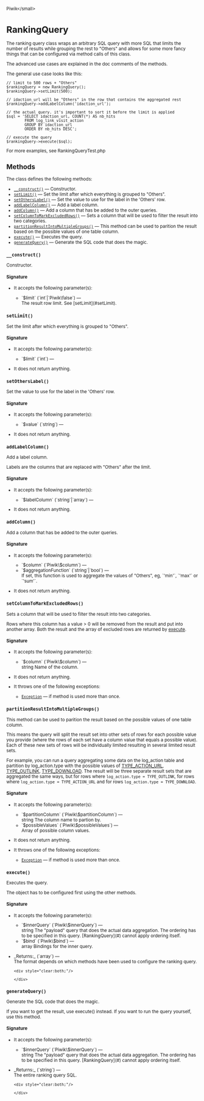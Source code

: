 <small>Piwik\</small>

RankingQuery
============

The ranking query class wraps an arbitrary SQL query with more SQL that limits the number of results while grouping the rest to "Others" and allows for some more fancy things that can be configured via method calls of this class.

The
advanced use cases are explained in the doc comments of the methods.

The general use case looks like this:

    // limit to 500 rows + "Others"
    $rankingQuery = new RankingQuery();
    $rankingQuery->setLimit(500);

    // idaction_url will be "Others" in the row that contains the aggregated rest
    $rankingQuery->addLabelColumn('idaction_url');

    // the actual query. it's important to sort it before the limit is applied
    $sql = 'SELECT idaction_url, COUNT(*) AS nb_hits
            FROM log_link_visit_action
            GROUP BY idaction_url
            ORDER BY nb_hits DESC';

    // execute the query
    $rankingQuery->execute($sql);

For more examples, see RankingQueryTest.php

Methods
-------

The class defines the following methods:

- [`__construct()`](#__construct) &mdash; Constructor.
- [`setLimit()`](#setlimit) &mdash; Set the limit after which everything is grouped to "Others".
- [`setOthersLabel()`](#setotherslabel) &mdash; Set the value to use for the label in the 'Others' row.
- [`addLabelColumn()`](#addlabelcolumn) &mdash; Add a label column.
- [`addColumn()`](#addcolumn) &mdash; Add a column that has be added to the outer queries.
- [`setColumnToMarkExcludedRows()`](#setcolumntomarkexcludedrows) &mdash; Sets a column that will be used to filter the result into two categories.
- [`partitionResultIntoMultipleGroups()`](#partitionresultintomultiplegroups) &mdash; This method can be used to parition the result based on the possible values of one table column.
- [`execute()`](#execute) &mdash; Executes the query.
- [`generateQuery()`](#generatequery) &mdash; Generate the SQL code that does the magic.

<a name="__construct" id="__construct"></a>
<a name="__construct" id="__construct"></a>
### `__construct()`

Constructor.

#### Signature

-  It accepts the following parameter(s):

   <ul>
   <li>
      <div markdown="1" class="parameter">
      `$limit` (`int`|`Piwik\false`) &mdash;

      <div markdown="1" class="param-desc"> The result row limit. See [setLimit](#setLimit).</div>

      <div style="clear:both;"/>

      </div>
   </li>
   </ul>

<a name="setlimit" id="setlimit"></a>
<a name="setLimit" id="setLimit"></a>
### `setLimit()`

Set the limit after which everything is grouped to "Others".

#### Signature

-  It accepts the following parameter(s):

   <ul>
   <li>
      <div markdown="1" class="parameter">
      `$limit` (`int`) &mdash;

      <div markdown="1" class="param-desc"></div>

      <div style="clear:both;"/>

      </div>
   </li>
   </ul>
- It does not return anything.

<a name="setotherslabel" id="setotherslabel"></a>
<a name="setOthersLabel" id="setOthersLabel"></a>
### `setOthersLabel()`

Set the value to use for the label in the 'Others' row.

#### Signature

-  It accepts the following parameter(s):

   <ul>
   <li>
      <div markdown="1" class="parameter">
      `$value` (`string`) &mdash;

      <div markdown="1" class="param-desc"></div>

      <div style="clear:both;"/>

      </div>
   </li>
   </ul>
- It does not return anything.

<a name="addlabelcolumn" id="addlabelcolumn"></a>
<a name="addLabelColumn" id="addLabelColumn"></a>
### `addLabelColumn()`

Add a label column.

Labels are the columns that are replaced with "Others" after the limit.

#### Signature

-  It accepts the following parameter(s):

   <ul>
   <li>
      <div markdown="1" class="parameter">
      `$labelColumn` (`string`|`array`) &mdash;

      <div markdown="1" class="param-desc"></div>

      <div style="clear:both;"/>

      </div>
   </li>
   </ul>
- It does not return anything.

<a name="addcolumn" id="addcolumn"></a>
<a name="addColumn" id="addColumn"></a>
### `addColumn()`

Add a column that has be added to the outer queries.

#### Signature

-  It accepts the following parameter(s):

   <ul>
   <li>
      <div markdown="1" class="parameter">
      `$column` (`Piwik\$column`) &mdash;

      <div markdown="1" class="param-desc"></div>

      <div style="clear:both;"/>

      </div>
   </li>
   <li>
      <div markdown="1" class="parameter">
      `$aggregationFunction` (`string`|`bool`) &mdash;

      <div markdown="1" class="param-desc"> If set, this function is used to aggregate the values of "Others", eg, `'min'`, `'max'` or `'sum'`.</div>

      <div style="clear:both;"/>

      </div>
   </li>
   </ul>
- It does not return anything.

<a name="setcolumntomarkexcludedrows" id="setcolumntomarkexcludedrows"></a>
<a name="setColumnToMarkExcludedRows" id="setColumnToMarkExcludedRows"></a>
### `setColumnToMarkExcludedRows()`

Sets a column that will be used to filter the result into two categories.

Rows where this column has a value > 0 will be removed from the result and put
into another array. Both the result and the array of excluded rows are returned
by [execute](#execute).

#### Signature

-  It accepts the following parameter(s):

   <ul>
   <li>
      <div markdown="1" class="parameter">
      `$column` (`Piwik\$column`) &mdash;

      <div markdown="1" class="param-desc"> string Name of the column.</div>

      <div style="clear:both;"/>

      </div>
   </li>
   </ul>
- It does not return anything.
- It throws one of the following exceptions:
    - [`Exception`](http://php.net/class.Exception) &mdash; if method is used more than once.

<a name="partitionresultintomultiplegroups" id="partitionresultintomultiplegroups"></a>
<a name="partitionResultIntoMultipleGroups" id="partitionResultIntoMultipleGroups"></a>
### `partitionResultIntoMultipleGroups()`

This method can be used to parition the result based on the possible values of one table column.

This means the query will split the result set into other sets of rows
for each possible value you provide (where the rows of each set have a column value
that equals a possible value). Each of these new sets of rows will be individually
limited resulting in several limited result sets.

For example, you can run a query aggregating some data on the log_action table and
partition by log_action.type with the possible values of [TYPE_ACTION_URL](#),
[TYPE_OUTLINK](#), [TYPE_DOWNLOAD](#). The result will be three separate result sets
that are aggregated the same ways, but for rows where `log_action.type = TYPE_OUTLINK`,
for rows where `log_action.type = TYPE_ACTION_URL` and for rows `log_action.type = TYPE_DOWNLOAD`.

#### Signature

-  It accepts the following parameter(s):

   <ul>
   <li>
      <div markdown="1" class="parameter">
      `$partitionColumn` (`Piwik\$partitionColumn`) &mdash;

      <div markdown="1" class="param-desc"> string The column name to partion by.</div>

      <div style="clear:both;"/>

      </div>
   </li>
   <li>
      <div markdown="1" class="parameter">
      `$possibleValues` (`Piwik\$possibleValues`) &mdash;

      <div markdown="1" class="param-desc"> Array of possible column values.</div>

      <div style="clear:both;"/>

      </div>
   </li>
   </ul>
- It does not return anything.
- It throws one of the following exceptions:
    - [`Exception`](http://php.net/class.Exception) &mdash; if method is used more than once.

<a name="execute" id="execute"></a>
<a name="execute" id="execute"></a>
### `execute()`

Executes the query.

The object has to be configured first using the other methods.

#### Signature

-  It accepts the following parameter(s):

   <ul>
   <li>
      <div markdown="1" class="parameter">
      `$innerQuery` (`Piwik\$innerQuery`) &mdash;

      <div markdown="1" class="param-desc"> string  The "payload" query that does the actual data aggregation. The ordering has to be specified in this query. [RankingQuery](#) cannot apply ordering itself.</div>

      <div style="clear:both;"/>

      </div>
   </li>
   <li>
      <div markdown="1" class="parameter">
      `$bind` (`Piwik\$bind`) &mdash;

      <div markdown="1" class="param-desc"> array         Bindings for the inner query.</div>

      <div style="clear:both;"/>

      </div>
   </li>
   </ul>

<ul>
  <li>
    <div markdown="1" class="parameter">
    _Returns:_  (`array`) &mdash;
    <div markdown="1" class="param-desc">The format depends on which methods have been used to configure the ranking query.</div>

    <div style="clear:both;"/>

    </div>
  </li>
</ul>

<a name="generatequery" id="generatequery"></a>
<a name="generateQuery" id="generateQuery"></a>
### `generateQuery()`

Generate the SQL code that does the magic.

If you want to get the result, use execute() instead. If you want to run the query
yourself, use this method.

#### Signature

-  It accepts the following parameter(s):

   <ul>
   <li>
      <div markdown="1" class="parameter">
      `$innerQuery` (`Piwik\$innerQuery`) &mdash;

      <div markdown="1" class="param-desc"> string  The "payload" query that does the actual data aggregation. The ordering has to be specified in this query. [RankingQuery](#) cannot apply ordering itself.</div>

      <div style="clear:both;"/>

      </div>
   </li>
   </ul>

<ul>
  <li>
    <div markdown="1" class="parameter">
    _Returns:_  (`string`) &mdash;
    <div markdown="1" class="param-desc">The entire ranking query SQL.</div>

    <div style="clear:both;"/>

    </div>
  </li>
</ul>

